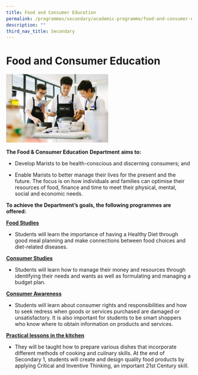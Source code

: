 ```yaml
---
title: Food and Consumer Education
permalink: /programmes/secondary/academic-programme/food-and-consumer-education/
description: ""
third_nav_title: Secondary
---
```

# Food and Consumer Education


<img src="/images/Academic%20Programme/Secondary/food_consumer_v1.png"  
     style="width:55%">

**The Food & Consumer Education** **Department** **aims to:**

*   Develop Marists to be health-conscious and discerning consumers; and   
    
*   Enable Marists to better manage their lives for the present and the future. The focus is on how individuals and families can optimise their resources of food, finance and time to meet their physical, mental, social and economic needs.   
    

  

**To achieve the Department’s goals, the following programmes are offered:**

**<u>Food Studies</u>**  

*   Students will learn the importance of having a Healthy Diet through good meal planning and make connections between food choices and diet-related diseases.   
    

  

**<u>Consumer Studies</u>**

*   Students will learn how to manage their money and resources through identifying their needs and wants as well as formulating and managing a budget plan.    
    

  

**<u>Consumer Awareness</u>**

*   Students will learn about consumer rights and responsibilities and how to seek redress when goods or services purchased are damaged or unsatisfactory. It is also important for students to be smart shoppers who know where to obtain information on products and services.  
    

**<u>Practical lessons in the kitchen</u>**

*   They will be taught how to prepare various dishes that incorporate different methods of cooking and culinary skills. At the end of Secondary 1, students will create and design quality food products by applying Critical and Inventive Thinking, an important 21st Century skill.